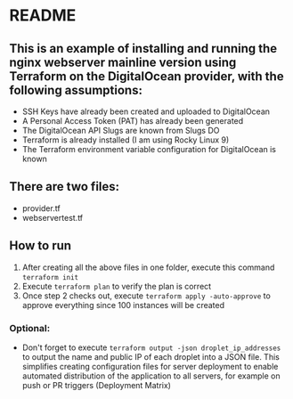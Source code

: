 # README
## This is an example of installing and running the nginx webserver mainline version using Terraform on the DigitalOcean provider, with the following assumptions:
- SSH Keys have already been created and uploaded to DigitalOcean
- A Personal Access Token (PAT) has already been generated
- The DigitalOcean API Slugs are known from Slugs DO
- Terraform is already installed (I am using Rocky Linux 9)
- The Terraform environment variable configuration for DigitalOcean is known

## There are two files:
- provider.tf
- webservertest.tf

## How to run
1. After creating all the above files in one folder, execute this command `terraform init`
2. Execute `terraform plan` to verify the plan is correct
3. Once step 2 checks out, execute `terraform apply -auto-approve` to approve everything since 100 instances will be created

### Optional:
- Don't forget to execute `terraform output -json droplet_ip_addresses` to output the name and public IP of each droplet into a JSON file. This simplifies creating configuration files for server deployment to enable automated distribution of the application to all servers, for example on push or PR triggers (Deployment Matrix)
